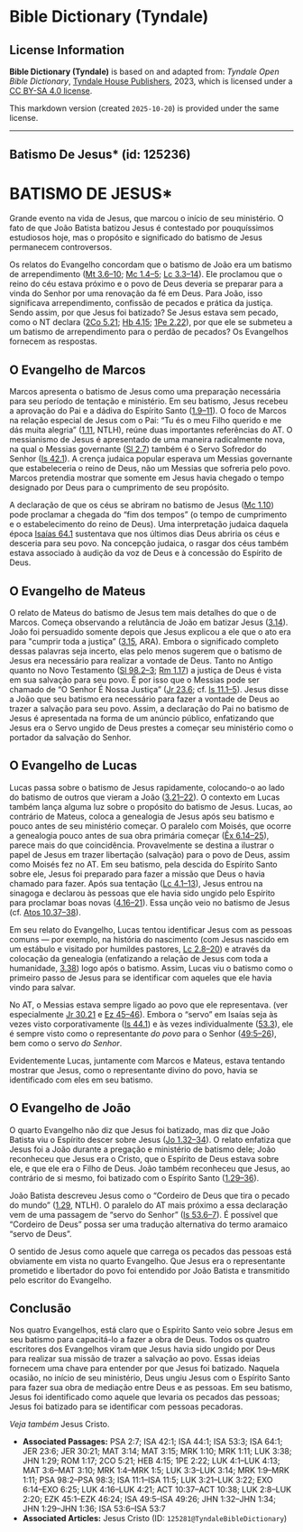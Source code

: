 # Bible Dictionary (Tyndale)

## License Information

**Bible Dictionary (Tyndale)** is based on and adapted from: _Tyndale Open Bible Dictionary_, [Tyndale House Publishers](https://tyndaleopenresources.com/), 2023, which is licensed under a [CC BY-SA 4.0 license](https://creativecommons.org/licenses/by-sa/4.0/legalcode.en).

This markdown version (created `2025-10-20`) is provided under the same license.



--------------------------------

## Batismo De Jesus* (id: 125236)

BATISMO DE JESUS\*
==================

Grande evento na vida de Jesus, que marcou o início de seu ministério. O fato de que João Batista batizou Jesus é contestado por pouquíssimos estudiosos hoje, mas o propósito e significado do batismo de Jesus permanecem controversos.

Os relatos do Evangelho concordam que o batismo de João era um batismo de arrependimento ([Mt 3\.6–10](https://ref.ly/Matt3:6-Matt3:10); [Mc 1\.4–5](https://ref.ly/Mark1:4-Mark1:5); [Lc 3\.3–14](https://ref.ly/Luke3:3-Luke3:14)). Ele proclamou que o reino do céu estava próximo e o povo de Deus deveria se preparar para a vinda do Senhor por uma renovação da fé em Deus. Para João, isso significava arrependimento, confissão de pecados e prática da justiça. Sendo assim, por que Jesus foi batizado? Se Jesus estava sem pecado, como o NT declara ([2Co 5\.21](https://ref.ly/2Cor5:21); [Hb 4\.15](https://ref.ly/Heb4:15); [1Pe 2\.22](https://ref.ly/1Pet2:22)), por que ele se submeteu a um batismo de arrependimento para o perdão de pecados? Os Evangelhos fornecem as respostas.

O Evangelho de Marcos
---------------------

Marcos apresenta o batismo de Jesus como uma preparação necessária para seu período de tentação e ministério. Em seu batismo, Jesus recebeu a aprovação do Pai e a dádiva do Espírito Santo ([1\.9–11](https://ref.ly/Mark1:9-Mark1:11)). O foco de Marcos na relação especial de Jesus com o Pai: “Tu és o meu Filho querido e me dás muita alegria” ([1\.11](https://ref.ly/Mark1:11), NTLH), reúne duas importantes referências do AT. O messianismo de Jesus é apresentado de uma maneira radicalmente nova, na qual o Messias governante ([Sl 2\.7](https://ref.ly/Ps2:7)) também é o Servo Sofredor do Senhor ([Is 42\.1](https://ref.ly/Isa42:1)). A crença judaica popular esperava um Messias governante que estabeleceria o reino de Deus, não um Messias que sofreria pelo povo. Marcos pretendia mostrar que somente em Jesus havia chegado o tempo designado por Deus para o cumprimento de seu propósito.

A declaração de que os céus se abriram no batismo de Jesus ([Mc 1\.10](https://ref.ly/Mark1:10)) pode proclamar a chegada do “fim dos tempos” (o tempo de cumprimento e o estabelecimento do reino de Deus). Uma interpretação judaica daquela época [Isaías 64\.1](https://ref.ly/Isa64:1) sustentava que nos últimos dias Deus abriria os céus e desceria para seu povo. Na concepção judaica, o rasgar dos céus também estava associado à audição da voz de Deus e à concessão do Espírito de Deus.

O Evangelho de Mateus
---------------------

O relato de Mateus do batismo de Jesus tem mais detalhes do que o de Marcos. Começa observando a relutância de João em batizar Jesus ([3\.14](https://ref.ly/Matt3:14)). João foi persuadido somente depois que Jesus explicou a ele que o ato era para "cumprir toda a justiça” ([3\.15](https://ref.ly/Matt3:15), ARA). Embora o significado completo dessas palavras seja incerto, elas pelo menos sugerem que o batismo de Jesus era necessário para realizar a vontade de Deus. Tanto no Antigo quanto no Novo Testamento ([Sl 98\.2–3](https://ref.ly/Ps98:2-Ps98:3); [Rm 1\.17](https://ref.ly/Rom1:17)) a justiça de Deus é vista em sua salvação para seu povo. É por isso que o Messias pode ser chamado de “O Senhor É Nossa Justiça” ([Jr 23\.6](https://ref.ly/Jer23:6); cf. [Is 11\.1–5](https://ref.ly/Isa11:1-Isa11:5)). Jesus disse a João que seu batismo era necessário para fazer a vontade de Deus ao trazer a salvação para seu povo. Assim, a declaração do Pai no batismo de Jesus é apresentada na forma de um anúncio público, enfatizando que Jesus era o Servo ungido de Deus prestes a começar seu ministério como o portador da salvação do Senhor.

O Evangelho de Lucas
--------------------

Lucas passa sobre o batismo de Jesus rapidamente, colocando\-o ao lado do batismo de outros que vieram a João ([3\.21–22](https://ref.ly/Luke3:21-Luke3:22)). O contexto em Lucas também lança alguma luz sobre o propósito do batismo de Jesus. Lucas, ao contrário de Mateus, coloca a genealogia de Jesus após seu batismo e pouco antes de seu ministério começar. O paralelo com Moisés, que ocorre a genealogia pouco antes de sua obra primária começar ([Êx 6\.14–25](https://ref.ly/Exod6:14-Exod6:25)), parece mais do que coincidência. Provavelmente se destina a ilustrar o papel de Jesus em trazer libertação (salvação) para o povo de Deus, assim como Moisés fez no AT. Em seu batismo, pela descida do Espírito Santo sobre ele, Jesus foi preparado para fazer a missão que Deus o havia chamado para fazer. Após sua tentação ([Lc 4\.1–13](https://ref.ly/Luke4:1-Luke4:13)), Jesus entrou na sinagoga e declarou às pessoas que ele havia sido ungido pelo Espírito para proclamar boas novas ([4\.16–21](https://ref.ly/Luke4:16-Luke4:21)). Essa unção veio no batismo de Jesus (cf. [Atos 10\.37–38](https://ref.ly/Acts10:37-Acts10:38)).

Em seu relato do Evangelho, Lucas tentou identificar Jesus com as pessoas comuns — por exemplo, na história do nascimento (com Jesus nascido em um estábulo e visitado por humildes pastores, [Lc 2\.8–20](https://ref.ly/Luke2:8-Luke2:20)) e através da colocação da genealogia (enfatizando a relação de Jesus com toda a humanidade, [3\.38](https://ref.ly/Luke3:38)) logo após o batismo. Assim, Lucas viu o batismo como o primeiro passo de Jesus para se identificar com aqueles que ele havia vindo para salvar.

No AT, o Messias estava sempre ligado ao povo que ele representava. (ver especialmente [Jr 30\.21](https://ref.ly/Jer30:21) e [Ez 45–46](https://ref.ly/Ezek45:1-Ezek46:24)). Embora o “servo” em Isaías seja às vezes visto corporativamente ([Is 44\.1](https://ref.ly/Isa44:1)) e às vezes individualmente ([53\.3](https://ref.ly/Isa53:3)), ele é sempre visto como o representante *do povo* para o Senhor ([49:5–26](https://ref.ly/Isa49:5-Isa49:26)), bem como o servo *do Senhor*.

Evidentemente Lucas, juntamente com Marcos e Mateus, estava tentando mostrar que Jesus, como o representante divino do povo, havia se identificado com eles em seu batismo.

O Evangelho de João
-------------------

O quarto Evangelho não diz que Jesus foi batizado, mas diz que João Batista viu o Espírito descer sobre Jesus ([Jo 1\.32–34](https://ref.ly/John1:32-John1:34)). O relato enfatiza que Jesus foi a João durante a pregação e ministério de batismo dele; João reconheceu que Jesus era o Cristo, que o Espírito de Deus estava sobre ele, e que ele era o Filho de Deus. João também reconheceu que Jesus, ao contrário de si mesmo, foi batizado com o Espírito Santo ([1\.29–36](https://ref.ly/John1:29-John1:36)).

João Batista descreveu Jesus como o “Cordeiro de Deus que tira o pecado do mundo” ([1\.29](https://ref.ly/John1:29), NTLH). O paralelo do AT mais próximo a essa declaração vem de uma passagem de “servo do Senhor” ([Is 53\.6–7](https://ref.ly/Isa53:6-Isa53:7)). É possível que “Cordeiro de Deus” possa ser uma tradução alternativa do termo aramaico “servo de Deus”.

O sentido de Jesus como aquele que carrega os pecados das pessoas está obviamente em vista no quarto Evangelho. Que Jesus era o representante prometido e libertador do povo foi entendido por João Batista e transmitido pelo escritor do Evangelho.

Conclusão
---------

Nos quatro Evangelhos, está claro que o Espírito Santo veio sobre Jesus em seu batismo para capacitá\-lo a fazer a obra de Deus. Todos os quatro escritores dos Evangelhos viram que Jesus havia sido ungido por Deus para realizar sua missão de trazer a salvação ao povo. Essas ideias fornecem uma chave para entender por que Jesus foi batizado. Naquela ocasião, no início de seu ministério, Deus ungiu Jesus com o Espírito Santo para fazer sua obra de mediação entre Deus e as pessoas. Em seu batismo, Jesus foi identificado como aquele que levaria os pecados das pessoas; Jesus foi batizado para se identificar com pessoas pecadoras.

*Veja também* Jesus Cristo.

* **Associated Passages:** PSA 2:7; ISA 42:1; ISA 44:1; ISA 53:3; ISA 64:1; JER 23:6; JER 30:21; MAT 3:14; MAT 3:15; MRK 1:10; MRK 1:11; LUK 3:38; JHN 1:29; ROM 1:17; 2CO 5:21; HEB 4:15; 1PE 2:22; LUK 4:1–LUK 4:13; MAT 3:6–MAT 3:10; MRK 1:4–MRK 1:5; LUK 3:3–LUK 3:14; MRK 1:9–MRK 1:11; PSA 98:2–PSA 98:3; ISA 11:1–ISA 11:5; LUK 3:21–LUK 3:22; EXO 6:14–EXO 6:25; LUK 4:16–LUK 4:21; ACT 10:37–ACT 10:38; LUK 2:8–LUK 2:20; EZK 45:1–EZK 46:24; ISA 49:5–ISA 49:26; JHN 1:32–JHN 1:34; JHN 1:29–JHN 1:36; ISA 53:6–ISA 53:7
* **Associated Articles:** Jesus Cristo (ID: `125281@TyndaleBibleDictionary`)

